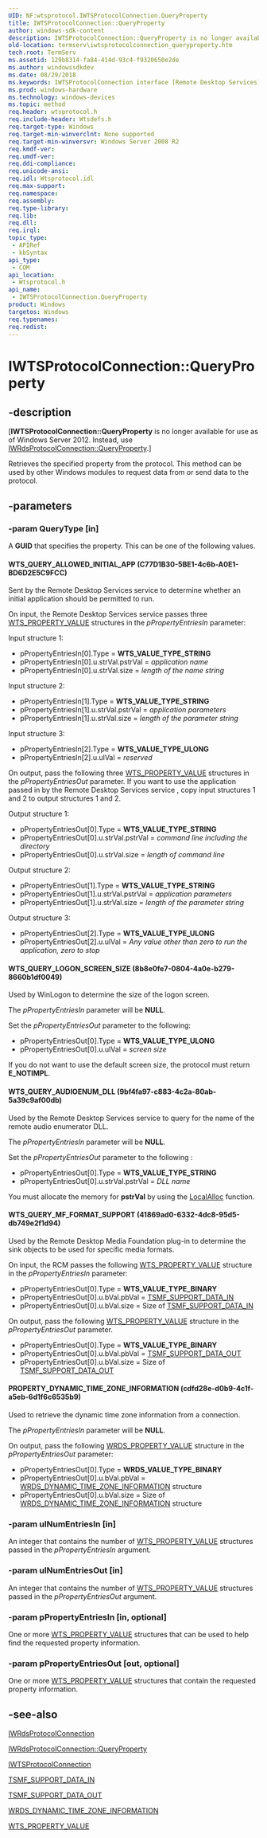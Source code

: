 ```yaml
---
UID: NF:wtsprotocol.IWTSProtocolConnection.QueryProperty
title: IWTSProtocolConnection::QueryProperty
author: windows-sdk-content
description: IWTSProtocolConnection::QueryProperty is no longer available. Instead, use IWRdsProtocolConnection::QueryProperty.
old-location: termserv\iwtsprotocolconnection_queryproperty.htm
tech.root: TermServ
ms.assetid: 129b8314-fa84-414d-93c4-f9320650e2de
ms.author: windowssdkdev
ms.date: 08/29/2018
ms.keywords: IWTSProtocolConnection interface [Remote Desktop Services],QueryProperty method, IWTSProtocolConnection.QueryProperty, IWTSProtocolConnection::QueryProperty, PROPERTY_DYNAMIC_TIME_ZONE_INFORMATION, QueryProperty, QueryProperty method [Remote Desktop Services], QueryProperty method [Remote Desktop Services],IWTSProtocolConnection interface, WTS_QUERY_ALLOWED_INITIAL_APP, WTS_QUERY_AUDIOENUM_DLL, WTS_QUERY_LOGON_SCREEN_SIZE, WTS_QUERY_MF_FORMAT_SUPPORT, termserv.iwtsprotocolconnection_queryproperty, wtsprotocol/IWTSProtocolConnection::QueryProperty
ms.prod: windows-hardware
ms.technology: windows-devices
ms.topic: method
req.header: wtsprotocol.h
req.include-header: Wtsdefs.h
req.target-type: Windows
req.target-min-winverclnt: None supported
req.target-min-winversvr: Windows Server 2008 R2
req.kmdf-ver: 
req.umdf-ver: 
req.ddi-compliance: 
req.unicode-ansi: 
req.idl: Wtsprotocol.idl
req.max-support: 
req.namespace: 
req.assembly: 
req.type-library: 
req.lib: 
req.dll: 
req.irql: 
topic_type:
 - APIRef
 - kbSyntax
api_type:
 - COM
api_location:
 - Wtsprotocol.h
api_name:
 - IWTSProtocolConnection.QueryProperty
product: Windows
targetos: Windows
req.typenames: 
req.redist: 
---
```


# IWTSProtocolConnection::QueryProperty


## -description


<p class="CCE_Message">[<b>IWTSProtocolConnection::QueryProperty</b> 
    is no longer available for use as of Windows Server 2012. Instead, use 
    <a href="https://msdn.microsoft.com/d504a40f-5dc5-4c1b-960f-d41cccef9154">IWRdsProtocolConnection::QueryProperty</a>.]

Retrieves the specified property from the protocol. This method can be  used by other Windows 
    modules to request data  from or send data to the protocol.


## -parameters




### -param QueryType [in]

A <b>GUID</b> that specifies the property. This can be one of the following values.



#### WTS_QUERY_ALLOWED_INITIAL_APP (C77D1B30-5BE1-4c6b-A0E1-BD6D2E5C9FCC)

Sent by the Remote Desktop Services service to determine  whether an initial application should be 
         permitted to run.

On input, the Remote Desktop Services service passes three 
         <a href="https://msdn.microsoft.com/3a4d18db-ef6a-4a7f-a676-1bc952ecae50">WTS_PROPERTY_VALUE</a> structures in the 
         <i>pPropertyEntriesIn</i> parameter:

Input structure 1:

<ul>
<li>pPropertyEntriesIn[0].Type = <b>WTS_VALUE_TYPE_STRING</b></li>
<li>pPropertyEntriesIn[0].u.strVal.pstrVal = <i>application name</i></li>
<li>pPropertyEntriesIn[0].u.strVal.size = <i>length of the name string</i></li>
</ul>
Input structure 2:

<ul>
<li>pPropertyEntriesIn[1].Type = <b>WTS_VALUE_TYPE_STRING</b></li>
<li>pPropertyEntriesIn[1].u.strVal.pstrVal = <i>application parameters</i></li>
<li>pPropertyEntriesIn[1].u.strVal.size = <i>length of the parameter string</i></li>
</ul>
Input structure 3:

<ul>
<li>pPropertyEntriesIn[2].Type = <b>WTS_VALUE_TYPE_ULONG</b></li>
<li>pPropertyEntriesIn[2].u.ulVal = <i>reserved</i></li>
</ul>
On output, pass the following three 
         <a href="https://msdn.microsoft.com/3a4d18db-ef6a-4a7f-a676-1bc952ecae50">WTS_PROPERTY_VALUE</a> structures in the 
         <i>pPropertyEntriesOut</i> parameter. If you want to use the application passed in by the 
         Remote Desktop Services service , copy input structures 1 and 2 to output structures 1 and 2.

Output structure 1:

<ul>
<li>pPropertyEntriesOut[0].Type = <b>WTS_VALUE_TYPE_STRING</b></li>
<li>pPropertyEntriesOut[0].u.strVal.pstrVal = <i>command line including the directory</i></li>
<li>pPropertyEntriesOut[0].u.strVal.size = <i>length of command line</i></li>
</ul>
Output structure 2:

<ul>
<li>pPropertyEntriesOut[1].Type = <b>WTS_VALUE_TYPE_STRING</b></li>
<li>pPropertyEntriesOut[1].u.strVal.pstrVal = <i>application parameters</i></li>
<li>pPropertyEntriesOut[1].u.strVal.size = <i>length of the parameter string</i></li>
</ul>
Output structure 3:

<ul>
<li>pPropertyEntriesOut[2].Type = <b>WTS_VALUE_TYPE_ULONG</b></li>
<li>pPropertyEntriesOut[2].u.ulVal = <i>Any value other than zero to run the application, zero to stop</i></li>
</ul>


#### WTS_QUERY_LOGON_SCREEN_SIZE (8b8e0fe7-0804-4a0e-b279-8660b1df0049)

Used by WinLogon to determine the size of the logon screen.

The <i>pPropertyEntriesIn</i> parameter will be 
         <b>NULL</b>.

Set the <i>pPropertyEntriesOut</i> parameter to the following:

<ul>
<li>pPropertyEntriesOut[0].Type = <b>WTS_VALUE_TYPE_ULONG</b></li>
<li>pPropertyEntriesOut[0].u.ulVal = <i>screen size</i></li>
</ul>
If you do not want to use the default screen size, the protocol must return 
         <b>E_NOTIMPL</b>.



#### WTS_QUERY_AUDIOENUM_DLL (9bf4fa97-c883-4c2a-80ab-5a39c9af00db)

Used by the Remote Desktop Services service to query for the name of the remote audio enumerator DLL.

The <i>pPropertyEntriesIn</i> parameter will be 
         <b>NULL</b>.

Set the <i>pPropertyEntriesOut</i> parameter to the following :

<ul>
<li>pPropertyEntriesOut[0].Type = <b>WTS_VALUE_TYPE_STRING</b></li>
<li>pPropertyEntriesOut[0].u.strVal.pstrVal =  <i>DLL name</i></li>
</ul>
You must allocate the memory for <b>pstrVal</b> by using the 
         <a href="https://msdn.microsoft.com/da8cd2be-ff4c-4da5-813c-8759a58228c9">LocalAlloc</a> function.



#### WTS_QUERY_MF_FORMAT_SUPPORT (41869ad0-6332-4dc8-95d5-db749e2f1d94)

Used by the Remote Desktop Media Foundation plug-in to determine the sink objects to be used for specific 
         media formats.

On input, the RCM passes the following 
         <a href="https://msdn.microsoft.com/3a4d18db-ef6a-4a7f-a676-1bc952ecae50">WTS_PROPERTY_VALUE</a> structure in the 
         <i>pPropertyEntriesIn</i> parameter:

<ul>
<li>pPropertyEntriesOut[0].Type = <b>WTS_VALUE_TYPE_BINARY</b></li>
<li>pPropertyEntriesOut[0].u.bVal.pbVal = <a href="https://msdn.microsoft.com/cd1a8295-22b7-4d75-8325-94da4d7380d0">TSMF_SUPPORT_DATA_IN</a>
</li>
<li>pPropertyEntriesOut[0].u.bVal.size = Size of <a href="https://msdn.microsoft.com/cd1a8295-22b7-4d75-8325-94da4d7380d0">TSMF_SUPPORT_DATA_IN</a>
</li>
</ul>
On output, pass the following 
         <a href="https://msdn.microsoft.com/3a4d18db-ef6a-4a7f-a676-1bc952ecae50">WTS_PROPERTY_VALUE</a> structure in the 
         <i>pPropertyEntriesOut</i> parameter.

<ul>
<li>pPropertyEntriesOut[0].Type = <b>WTS_VALUE_TYPE_BINARY</b></li>
<li>pPropertyEntriesOut[0].u.bVal.pbVal = <a href="https://msdn.microsoft.com/987ede31-ad15-489f-90e5-fb707c6b38a9">TSMF_SUPPORT_DATA_OUT</a>
</li>
<li>pPropertyEntriesOut[0].u.bVal.size = Size of <a href="https://msdn.microsoft.com/987ede31-ad15-489f-90e5-fb707c6b38a9">TSMF_SUPPORT_DATA_OUT</a>
</li>
</ul>


#### PROPERTY_DYNAMIC_TIME_ZONE_INFORMATION (cdfd28e-d0b9-4c1f-a5eb-6d1f6c6535b9)

Used to retrieve the dynamic time zone information from a connection.

The <i>pPropertyEntriesIn</i> parameter will be 
         <b>NULL</b>.

On output, pass the following 
         <a href="https://msdn.microsoft.com/3a4d18db-ef6a-4a7f-a676-1bc952ecae50">WRDS_PROPERTY_VALUE</a> structure in the 
         <i>pPropertyEntriesOut</i> parameter:

<ul>
<li>pPropertyEntriesOut[0].Type = <b>WRDS_VALUE_TYPE_BINARY</b></li>
<li>pPropertyEntriesOut[0].u.bVal.pbVal = <a href="https://msdn.microsoft.com/D529B7BB-380F-462E-99B8-E565B9636D97">WRDS_DYNAMIC_TIME_ZONE_INFORMATION</a> structure</li>
<li>pPropertyEntriesOut[0].u.bVal.size = Size of <a href="https://msdn.microsoft.com/D529B7BB-380F-462E-99B8-E565B9636D97">WRDS_DYNAMIC_TIME_ZONE_INFORMATION</a> structure</li>
</ul>

### -param ulNumEntriesIn [in]

An integer that contains the number of 
       <a href="https://msdn.microsoft.com/3a4d18db-ef6a-4a7f-a676-1bc952ecae50">WTS_PROPERTY_VALUE</a> structures passed in the 
       <i>pPropertyEntriesIn</i> argument.


### -param ulNumEntriesOut [in]

An integer that contains the number of 
       <a href="https://msdn.microsoft.com/3a4d18db-ef6a-4a7f-a676-1bc952ecae50">WTS_PROPERTY_VALUE</a> structures passed in the 
       <i>pPropertyEntriesOut</i> argument.


### -param pPropertyEntriesIn [in, optional]

One or more <a href="https://msdn.microsoft.com/3a4d18db-ef6a-4a7f-a676-1bc952ecae50">WTS_PROPERTY_VALUE</a> structures 
       that can be used to help find the requested property information.


### -param pPropertyEntriesOut [out, optional]

One or more <a href="https://msdn.microsoft.com/3a4d18db-ef6a-4a7f-a676-1bc952ecae50">WTS_PROPERTY_VALUE</a> structures 
       that contain the requested property information.


## -see-also




<a href="https://msdn.microsoft.com/2b8a5b2f-5a54-4d60-8b5a-8a914728087c">IWRdsProtocolConnection</a>



<a href="https://msdn.microsoft.com/d504a40f-5dc5-4c1b-960f-d41cccef9154">IWRdsProtocolConnection::QueryProperty</a>



<a href="https://msdn.microsoft.com/584a6874-0df4-480e-a10a-4b603643870e">IWTSProtocolConnection</a>



<a href="https://msdn.microsoft.com/cd1a8295-22b7-4d75-8325-94da4d7380d0">TSMF_SUPPORT_DATA_IN</a>



<a href="https://msdn.microsoft.com/987ede31-ad15-489f-90e5-fb707c6b38a9">TSMF_SUPPORT_DATA_OUT</a>



<a href="https://msdn.microsoft.com/D529B7BB-380F-462E-99B8-E565B9636D97">WRDS_DYNAMIC_TIME_ZONE_INFORMATION</a>



<a href="https://msdn.microsoft.com/3a4d18db-ef6a-4a7f-a676-1bc952ecae50">WTS_PROPERTY_VALUE</a>
 

 

